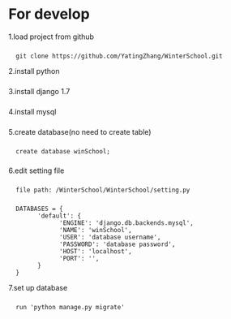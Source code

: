 For develop
=====
1.load project from github
### 
      git clone https://github.com/YatingZhang/WinterSchool.git
  
2.install python
### 
3.install django 1.7
### 
4.install mysql
### 
5.create database(no need to create table)
### 
      create database winSchool;
### 
6.edit setting file
### 
      file path: /WinterSchool/WinterSchool/setting.py
### 
      DATABASES = {
            'default': {
                  'ENGINE': 'django.db.backends.mysql',
                  'NAME': 'winSchool',
                  'USER': 'database username',
                  'PASSWORD': 'database password',
                  'HOST': 'localhost',
                  'PORT': '',
            }
      }
7.set up database
###
      run 'python manage.py migrate'
